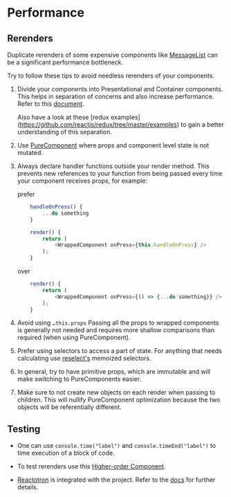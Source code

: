 # Performance

## Rerenders
Duplicate rerenders of some expensive components like [MessageList](https://github.com/zulip/zulip-mobile/blob/27483c9a8d9f8e62eeaa02846906cbc26e137b88/src/message/MessageList.js) can be a significant performance bottleneck.

Try to follow these tips to avoid needless rerenders of your components.

1. Divide your components into Presentational and Container components. This helps in separation of concerns and also increase performance.
Refer to this [document](https://medium.com/@dan_abramov/smart-and-dumb-components-7ca2f9a7c7d0).

    Also have a look at these [redux examples] (https://github.com/reactjs/redux/tree/master/examples) to gain a better understanding of this separation.

2. Use [PureComponent](https://facebook.github.io/react/docs/react-api.html#react.purecomponent) where props and component level state is not mutated.

3. Always declare handler functions outside your render method. This prevents new references to your function from being passed every time your component receives props, for example:

    prefer
    ```javascript
        handleOnPress() {
            ...do something
        }

        render() {
            return (
                <WrappedComponent onPress={this.handleOnPress} />
            );
        }
    ```

    over
    ```javascript
        render() {
            return (
                <WrappedComponent onPress={() => {...do something}} />
            );
        }
    ```

4. Avoid using `…this.props`
Passing all the props to wrapped components is generally not needed and requires more shallow comparisons than required (when using PureComponent).

5. Prefer using selectors to access a part of state. For anything that needs calculating use [reselect's](https://github.com/reactjs/reselect/blob/master/README.md) memoized selectors.

6. In general, try to have primitive props, which are immutable and will make switching to PureComponents easier.

7. Make sure to not create new objects on each render when passing to children. This will nullify PureComponent optimization because the two objects will be referentially different.

## Testing

- One can use `console.time("label")` and `console.timeEnd("label")` to time execution of a block of code.

- To test rerenders use this [Higher-order Component](https://gist.github.com/Sam1301/caea1f70bcef1e2e16080ad563012b33).

- [Reactotron](https://github.com/infinitered/reactotron) is integrated with the project. Refer to the [docs](https://github.com/infinitered/reactotron/blob/master/readme.md) for further details.
